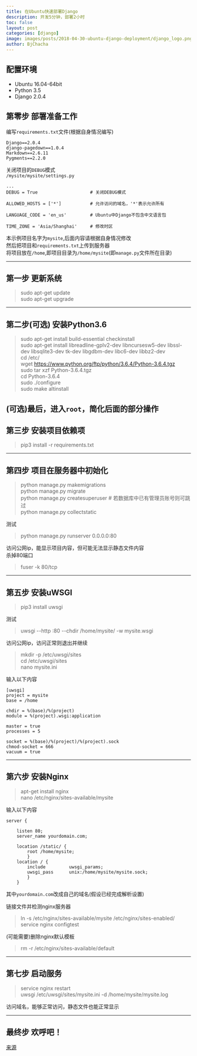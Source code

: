 ```yaml
---
title: 在Ubuntu快速部署Django
description: 开发5分钟，部署2小时
toc: false
layout: post
categories: [django]
image: images/posts/2018-04-30-ubuntu-django-deployment/django_logo.png
author: BjChacha
---
```


## 配置环境  
- Ubuntu 16.04-64bit  
- Python 3.5  
- Django 2.0.4 

## **第零步 部署准备工作**

编写`requirements.txt`文件(根据自身情况编写)

	Django==2.0.4
	django-pagedown==1.0.4
	Markdown==2.6.11
	Pygments==2.2.0

关闭项目的`DEBUG`模式  
`/mysite/mysite/settings.py`

	...
	DEBUG = True					# 关闭DEBUG模式

	ALLOWED_HOSTS = ['*']			# 允许访问的域名，'*'表示允许所有

	LANGUAGE_CODE = 'en_us'			# Ubuntu中Django不包含中文语言包

	TIME_ZONE = 'Asia/Shanghai'		# 修改时区

本示例项目名字为`mysite`,后面内容请根据自身情况修改  
然后把项目和`requirements.txt`上传到服务器  
将项目放在`/home`,即项目目录为`/home/mysite`(即`manage.py`文件所在目录)  

---
## **第一步 更新系统**
> sudo apt-get update  
> sudo apt-get upgrade  

---
## **第二步(可选) 安装Python3.6**
> sudo apt-get install build-essential checkinstall  
> sudo apt-get install libreadline-gplv2-dev libncursesw5-dev libssl-dev libsqlite3-dev tk-dev libgdbm-dev libc6-dev libbz2-dev  
> cd /etc/  
> wget https://www.python.org/ftp/python/3.6.4/Python-3.6.4.tgz  
> sudo tar xzf Python-3.6.4.tgz  
> cd Python-3.6.4  
> sudo ./configure  
> sudo make altinstall  

(可选)最后，进入`root`，简化后面的部分操作
---
## **第三步 安装项目依赖项**  
> pip3 install -r requirements.txt  

---
## **第四步 项目在服务器中初始化**  
> python manage.py makemigrations  
> python manage.py migrate  
> python manage.py createsuperuser # 若数据库中已有管理员账号则可跳过  
> python manage.py collectstatic  

测试
> python manage.py runserver 0.0.0.0:80  

访问公网ip，能显示项目内容，但可能无法显示静态文件内容  
杀掉80端口
> fuser -k 80/tcp  

---
## **第五步 安装uWSGI**
> pip3 install uwsgi  

测试
> uwsgi --http :80  --chdir /home/mysite/ -w mysite.wsgi  

访问公网ip，访问正常则退出并继续

> mkdir -p /etc/uwsgi/sites  
> cd /etc/uwsgi/sites  
> nano mysite.ini

输入以下内容  

	[uwsgi]
	project = mysite
	base = /home

	chdir = %(base)/%(project)
	module = %(project).wsgi:application

	master = true
	processes = 5

	socket = %(base)/%(project)/%(project).sock
	chmod-socket = 666
	vacuum = true

---
## **第六步 安装Nginx**
> apt-get install nginx  
> nano /etc/nginx/sites-available/mysite

输入以下内容

	server {
		
		listen 80;
		server_name yourdomain.com;

		location /static/ {
			root /home/mysite;
			}
		location / {
			include         uwsgi_params;
			uwsgi_pass      unix:/home/mysite/mysite.sock;
			}
		}

其中`yourdomain.com`改成自己的域名(假设已经完成解析设置)  

链接文件并检测nginx服务器  
> ln -s /etc/nginx/sites-available/mysite /etc/nginx/sites-enabled/  
> service nginx configtest  

(可能需要)删除nginx默认模板
> rm -r /etc/nginx/sites-available/default  
---
## **第七步 启动服务**
> service nginx restart  
> uwsgi /etc/uwsgi/sites/mysite.ini -d /home/mysite/mysite.log

访问域名，能够正常访问，静态文件也能正常显示

---
## **最终步 欢呼吧！**
[来源](https://www.jianshu.com/p/d6f9138fab7b)
